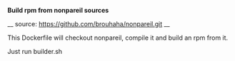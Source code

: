 **Build rpm from nonpareil sources**

__ source: https://github.com/brouhaha/nonpareil.git __

This Dockerfile will checkout nonpareil, compile it and build an rpm from it.

Just run builder.sh
